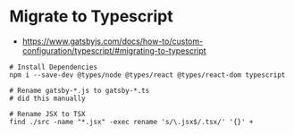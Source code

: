 # Migrate to Typescript

- https://www.gatsbyjs.com/docs/how-to/custom-configuration/typescript/#migrating-to-typescript

```shell
# Install Dependencies
npm i --save-dev @types/node @types/react @types/react-dom typescript 

# Rename gatsby-*.js to gatsby-*.ts
# did this manually

# Rename JSX to TSX
find ./src -name "*.jsx" -exec rename 's/\.jsx$/.tsx/' '{}' +
```
